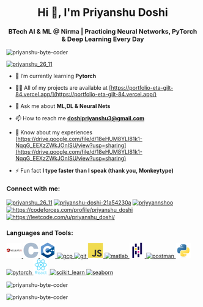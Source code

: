 <h1 align="center">Hi 👋, I'm Priyanshu Doshi</h1>
<h3 align="center">BTech AI & ML @ Nirma | Practicing Neural Networks, PyTorch & Deep Learning Every Day</h3>

<p align="left"> <img src="https://komarev.com/ghpvc/?username=priyanshu-byte-coder&label=Profile%20views&color=0e75b6&style=flat" alt="priyanshu-byte-coder" /> </p>

<p align="left"> <a href="https://twitter.com/priyanshu_26_11" target="blank"><img src="https://img.shields.io/twitter/follow/priyanshu_26_11?logo=twitter&style=for-the-badge" alt="priyanshu_26_11" /></a> </p>

- 🌱 I’m currently learning **Pytorch**

- 👨‍💻 All of my projects are available at [https://portfolio-eta-gilt-84.vercel.app/](https://portfolio-eta-gilt-84.vercel.app/)

- 💬 Ask me about **ML,DL & Neural Nets**

- 📫 How to reach me **doshipriyanshu3@gmail.com**

- 📄 Know about my experiences [https://drive.google.com/file/d/18eHUM8YLI81k1-NqqG_EEXzZWkJOnISU/view?usp=sharing](https://drive.google.com/file/d/18eHUM8YLI81k1-NqqG_EEXzZWkJOnISU/view?usp=sharing)

- ⚡ Fun fact **I type faster than I speak (thank you, Monkeytype)**

<h3 align="left">Connect with me:</h3>
<p align="left">
<a href="https://twitter.com/priyanshu_26_11" target="blank"><img align="center" src="https://raw.githubusercontent.com/rahuldkjain/github-profile-readme-generator/master/src/images/icons/Social/twitter.svg" alt="priyanshu_26_11" height="30" width="40" /></a>
<a href="https://linkedin.com/in/priyanshu-doshi-21a54230a" target="blank"><img align="center" src="https://raw.githubusercontent.com/rahuldkjain/github-profile-readme-generator/master/src/images/icons/Social/linked-in-alt.svg" alt="priyanshu-doshi-21a54230a" height="30" width="40" /></a>
<a href="https://instagram.com/priyyannshoo" target="blank"><img align="center" src="https://raw.githubusercontent.com/rahuldkjain/github-profile-readme-generator/master/src/images/icons/Social/instagram.svg" alt="priyyannshoo" height="30" width="40" /></a>
<a href="https://codeforces.com/profile/https://codeforces.com/profile/priyanshu_doshi" target="blank"><img align="center" src="https://raw.githubusercontent.com/rahuldkjain/github-profile-readme-generator/master/src/images/icons/Social/codeforces.svg" alt="https://codeforces.com/profile/priyanshu_doshi" height="30" width="40" /></a>
<a href="https://www.leetcode.com/https://leetcode.com/u/priyanshu_doshi/" target="blank"><img align="center" src="https://raw.githubusercontent.com/rahuldkjain/github-profile-readme-generator/master/src/images/icons/Social/leet-code.svg" alt="https://leetcode.com/u/priyanshu_doshi/" height="30" width="40" /></a>
</p>

<h3 align="left">Languages and Tools:</h3>
<p align="left"> <a href="https://angular.io" target="_blank" rel="noreferrer"> <img src="https://raw.githubusercontent.com/devicons/devicon/master/icons/angularjs/angularjs-original-wordmark.svg" alt="angularjs" width="40" height="40"/> </a> <a href="https://www.cprogramming.com/" target="_blank" rel="noreferrer"> <img src="https://raw.githubusercontent.com/devicons/devicon/master/icons/c/c-original.svg" alt="c" width="40" height="40"/> </a> <a href="https://www.w3schools.com/cpp/" target="_blank" rel="noreferrer"> <img src="https://raw.githubusercontent.com/devicons/devicon/master/icons/cplusplus/cplusplus-original.svg" alt="cplusplus" width="40" height="40"/> </a> <a href="https://cloud.google.com" target="_blank" rel="noreferrer"> <img src="https://www.vectorlogo.zone/logos/google_cloud/google_cloud-icon.svg" alt="gcp" width="40" height="40"/> </a> <a href="https://git-scm.com/" target="_blank" rel="noreferrer"> <img src="https://www.vectorlogo.zone/logos/git-scm/git-scm-icon.svg" alt="git" width="40" height="40"/> </a> <a href="https://developer.mozilla.org/en-US/docs/Web/JavaScript" target="_blank" rel="noreferrer"> <img src="https://raw.githubusercontent.com/devicons/devicon/master/icons/javascript/javascript-original.svg" alt="javascript" width="40" height="40"/> </a> <a href="https://www.mathworks.com/" target="_blank" rel="noreferrer"> <img src="https://upload.wikimedia.org/wikipedia/commons/2/21/Matlab_Logo.png" alt="matlab" width="40" height="40"/> </a> <a href="https://pandas.pydata.org/" target="_blank" rel="noreferrer"> <img src="https://raw.githubusercontent.com/devicons/devicon/2ae2a900d2f041da66e950e4d48052658d850630/icons/pandas/pandas-original.svg" alt="pandas" width="40" height="40"/> </a> <a href="https://postman.com" target="_blank" rel="noreferrer"> <img src="https://www.vectorlogo.zone/logos/getpostman/getpostman-icon.svg" alt="postman" width="40" height="40"/> </a> <a href="https://www.python.org" target="_blank" rel="noreferrer"> <img src="https://raw.githubusercontent.com/devicons/devicon/master/icons/python/python-original.svg" alt="python" width="40" height="40"/> </a> <a href="https://pytorch.org/" target="_blank" rel="noreferrer"> <img src="https://www.vectorlogo.zone/logos/pytorch/pytorch-icon.svg" alt="pytorch" width="40" height="40"/> </a> <a href="https://reactjs.org/" target="_blank" rel="noreferrer"> <img src="https://raw.githubusercontent.com/devicons/devicon/master/icons/react/react-original-wordmark.svg" alt="react" width="40" height="40"/> </a> <a href="https://scikit-learn.org/" target="_blank" rel="noreferrer"> <img src="https://upload.wikimedia.org/wikipedia/commons/0/05/Scikit_learn_logo_small.svg" alt="scikit_learn" width="40" height="40"/> </a> <a href="https://seaborn.pydata.org/" target="_blank" rel="noreferrer"> <img src="https://seaborn.pydata.org/_images/logo-mark-lightbg.svg" alt="seaborn" width="40" height="40"/> </a> </p>

<p><img align="center" src="https://github-readme-stats.vercel.app/api/top-langs?username=priyanshu-byte-coder&show_icons=true&locale=en&layout=compact" alt="priyanshu-byte-coder" /></p>

<p><img align="center" src="https://github-readme-streak-stats.herokuapp.com/?user=priyanshu-byte-coder&" alt="priyanshu-byte-coder" /></p>
